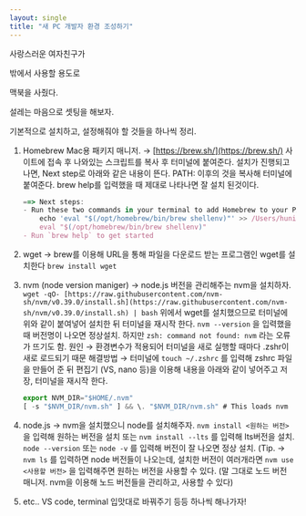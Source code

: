 ```yaml
---
layout: single
title: "새 PC 개발자 환경 조성하기"
---
```


사랑스러운 여자친구가

밖에서 사용할 용도로

맥북을 사줬다.

설레는 마음으로 셋팅을 해보자.

기본적으로 설치하고, 설정해줘야 할 것들을 하나씩 정리.

1. Homebrew
Mac용 패키지 매니저. 
→ [https://brew.sh/](https://brew.sh/) 사이트에 접속 후 나와있는 스크립트를 복사 후 터미널에 붙여준다.
설치가 진행되고 나면, Next step로
아래와 같은 내용이 뜬다. PATH: 이후의 것을 복사해 터미널에 붙여준다.
brew help를 입력했을 때 제대로 나타나면 잘 설치 된것이다.
    
    ```jsx
    ==> Next steps:
    - Run these two commands in your terminal to add Homebrew to your PATH:
        echo 'eval "$(/opt/homebrew/bin/brew shellenv)"' >> /Users/huni/.zprofile
        eval "$(/opt/homebrew/bin/brew shellenv)"
    - Run `brew help` to get started
    ```
    
2. wget
→ brew를 이용해 URL을 통해 파일을 다운로드 받는 프로그램인 wget를 설치한다
`brew install wget`

3. nvm (node version maniger)
→ node.js 버전을 관리해주는 nvm을 설치하자.
`wget -qO- [https://raw.githubusercontent.com/nvm-sh/nvm/v0.39.0/install.sh](https://raw.githubusercontent.com/nvm-sh/nvm/v0.39.0/install.sh) | bash`
위에서 wget를 설치했으므로 터미널에 위와 같이 붙여넣어 설치한 뒤
터미널을 재시작 한다.
`nvm --version` 을 입력했을 때 버전명이 나오면 정상설치.
하지만 `zsh: command not found: nvm` 라는 오류가 뜨기도 함.
원인 → 환경변수가 적용되어 터미널을 새로 실행할 때마다 .zshr이 새로 로드되기 때문
해결방법 → 터미널에 `touch ~/.zshrc` 를 입력해 zshrc 파일을 만들어 준 뒤
편집기 (VS, nano 등)을 이용해 내용을 아래와 같이 넣어주고 저장, 터미널을 재시작 한다.
    
    ```jsx
    export NVM_DIR="$HOME/.nvm"
    [ -s "$NVM_DIR/nvm.sh" ] && \. "$NVM_DIR/nvm.sh" # This loads nvm
    ```
    
4. node.js
→ nvm을 설치했으니 node를 설치해주자.
`nvm install <원하는 버전>` 을 입력해 원하는 버전을 설치 또는
`nvm install --lts` 를 입력해 lts버전을 설치.
`node --version` 또는 `node -v` 를 입력해 버전이 잘 나오면 정상 설치.
(Tip.
→ `nvm ls` 를 입력하면 node 버전들이 나오는데, 설치한 버전이 여러개라면
`nvm use <사용할 버전>` 을 입력해주면 원하는 버전을 사용할 수 있다.
(말 그대로 노드 버전 매니저. nvm을 이용해 노드 버전들을 관리하고, 사용할 수 있다)
5. etc..
VS code, terminal 입맛대로 바꿔주기 등등 하나씩 해나가자!